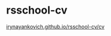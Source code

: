 # rsschool-cv

[irynayankovich.github.io/rsschool-cv/cv](https://irynayankovich.github.io/rsschool-cv/cv)<br>